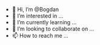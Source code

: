 - 👋 Hi, I’m @Bogdan
- 👀 I’m interested in ...
- 🌱 I’m currently learning ...
- 💞️ I’m looking to collaborate on ...
- 📫 How to reach me ...

<!---
rickvonz/rickvonz is a ✨ special ✨ repository because its `README.md` (this file) appears on your GitHub profile.
You can click the Preview link to take a look at your changes
--->
